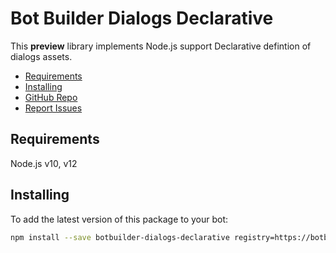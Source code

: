 # Bot Builder Dialogs Declarative

This **preview** library implements Node.js support Declarative defintion of dialogs assets.

- [Requirements](#requirements)
- [Installing](#installing)
- [GitHub Repo](https://github.com/Microsoft/botbuilder-js)
- [Report Issues](https://github.com/Microsoft/botbuilder-js/issues)

## Requirements

Node.js v10, v12

## Installing
To add the latest version of this package to your bot:

```bash
npm install --save botbuilder-dialogs-declarative registry=https://botbuilder.myget.org/F/botbuilder-v4-js-daily/npm/
```
